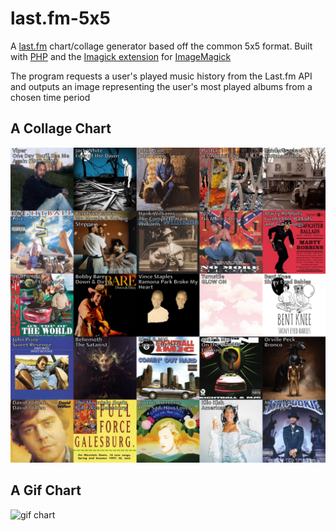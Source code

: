 # last.fm-5x5
A [last.fm](https://www.last.fm) chart/collage generator based off the common 5x5 format. Built with [PHP](https://www.php.net/) and the [Imagick extension](https://github.com/Imagick/imagick) for [ImageMagick](https://imagemagick.org/index.php) 

The program requests a user's played music history from the Last.fm API and outputs an image representing the user's most played albums from a chosen time period

## A Collage Chart
![collage chart](readme-images/collage_chart.PNG)
## A Gif Chart
![gif chart](readme-images/gif_chart.GIF)
